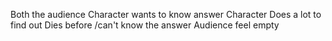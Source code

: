 Both the audience Character wants to know answer
Character Does a lot to find out
Dies before /can't know the answer 
Audience feel empty